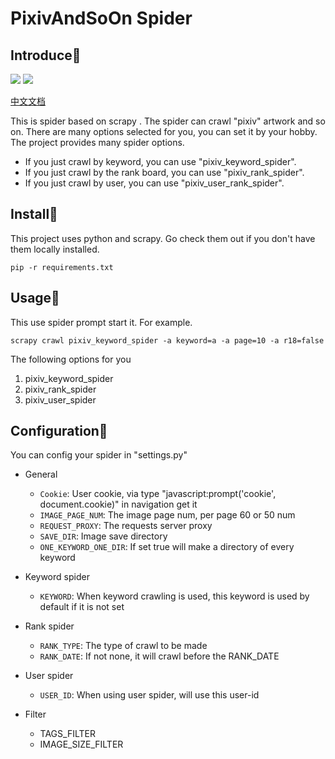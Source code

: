 # PixivAndSoOn Spider
## Introduce:green_book:
![](https://img.shields.io/badge/environment-python-green)
![](https://img.shields.io/badge/package-scrapy-blue)

[中文文档](https://github.com/Jamie793/pixiv_and_so_on_crawl/blob/master/README-zh.md)

This is spider based on scrapy . The spider can crawl "pixiv" artwork and so on. There are many options selected for you, you can set it by your hobby. The project provides many spider options.  
- If you just crawl by keyword, you can use "pixiv_keyword_spider".  
- If you just crawl by the rank board, you can use "pixiv_rank_spider".  
- If you just crawl by user, you can use "pixiv_user_rank_spider". 

## Install:blue_book:
This project uses python and scrapy. Go check them out if you don't have them locally installed. 

`pip -r requirements.txt`

## Usage:notebook:
This use spider prompt start it. For example.

`scrapy crawl pixiv_keyword_spider -a keyword=a -a page=10 -a r18=false`

The following options for you 

1. pixiv_keyword_spider
2. pixiv_rank_spider
3. pixiv_user_spider

## Configuration:orange_book:
You can config your spider in "settings.py"

- General
  - `Cookie`: User cookie, via type "javascript:prompt('cookie', document.cookie)" in navigation get it
  - `IMAGE_PAGE_NUM`: The image page num, per page 60 or 50 num
  - `REQUEST_PROXY`: The requests server proxy
  - `SAVE_DIR`: Image save directory
  - `ONE_KEYWORD_ONE_DIR`: If set true will make a directory of every keyword

- Keyword spider
  - `KEYWORD`: When keyword crawling is used, this keyword is used by default if it is not set

- Rank spider
  - `RANK_TYPE`: The type of crawl to be made
  - `RANK_DATE`: If not none, it will crawl before the RANK_DATE

- User spider
  - `USER_ID`: When using user spider, will use this user-id

- Filter
  - TAGS_FILTER
  - IMAGE_SIZE_FILTER
